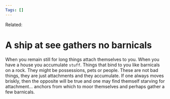 ```yaml
---
Tags: []
---
```

Related: 
# A ship at see gathers no barnicals

When you remain still for long things attach themselves to you. When you have a house you accumulate `stuff`. Things that bind to you like barnicals on a rock. They might be possessions, pets or people. These are not bad things, they are just attachments and they accumulate. If one always moves briskly, then the opposite will be true and one may find themself starving for attachment... anchors from which to moor themselves and perhaps gather a few barnicals. 